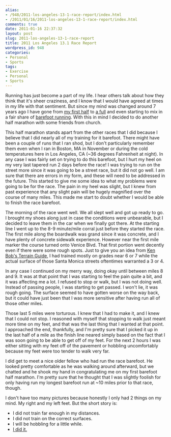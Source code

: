 ```yaml
---
alias:
- /948/2011-los-angeles-13-1-race-report/index.html
- /2011/01/16/2011-los-angeles-13-1-race-report/index.html
comments: true
date: 2011-01-16 22:37:32
layout: post
slug: 2011-los-angeles-13-1-race-report
title: 2011 Los Angeles 13.1 Race Report
wordpress_id: 948
categories:
- Personal
- Sports
tags:
- Exercise
- Personal
- Sports
---
```


Running has just become a part of my life. I hear others talk about how they think that it's sheer craziness, and I know that I would have agreed at times in my life with that sentiment. But since my mind was changed around 7 years ago I have gone from [my first half](http://www.goingthewongway.com/389/half-marathon/) to [a full](http://www.goingthewongway.com/596/finishing-my-first-marathon/) and even starting to mix in a fair share of [barefoot running](http://www.goingthewongway.com/631/barefoot-running/). With this in mind I decided to do another half marathon with some friends from church.

This half marathon stands apart from the other races that I did because I believe that I did nearly all of my training for it barefoot. There might have been a couple of runs that I ran shod, but I don't particularly remember them even when I ran in Boston, MA in November or during the cold temperatures here in Los Angeles, CA (~36 degrees Fahrenheit at night). In any case I was fairly set on trying to do this barefoot, but I hurt my heel on my very last tapered run 2 days before the race! I was trying to run on the street more since it was going to be a street race, but it did not go well. I am sure that there are errors in my form, and these will need to be addressed in the future. This started to give me some idea to what my problems were going to be for the race. The pain in my heel was slight, but I knew from past experience that any slight pain will be hugely magnified over the course of many miles. This made me start to doubt whether I would be able to finish the race barefoot.

The morning of the race went well. We all slept well and got up ready to go. I brought my shoes along just in case the conditions were unbearable, but I decided to leave them in the car when we finally got there. At the starting line I went up to the 8-9 minute/mile corral just before they started the race. The first mile along the boardwalk was grand since it was concrete, and I have plenty of concrete sidewalk experience. However near the first mile marker the course turned onto Venice Blvd. That first portion went decently even if there were some rough spots. Just to give you an idea from [Ken Bob's Terrain Guide](http://therunningbarefoot.com/?p=625s), I had trained mostly on grades near 6 or 7 while the actual surface of those Santa Monica streets oftentimes warranted a 3 or 4.

In any case I continued on my merry way, doing okay until between miles 8 and 9. It was at that point that I was starting to feel the pain quite a bit, and it was affecting me a lot. I refused to stop or walk, but I was not doing well. Instead of passing people, I was starting to get passed. I won't lie, it was rough going. The surface seemed to have gotten worse on the way back, but it could have just been that I was more sensitive after having run all of those other miles.

Those last 5 miles were torturous. I knew that I had to make it, and I knew that I could not stop. I reasoned with myself that stopping to walk just meant more time on my feet, and that was the last thing that I wanted at that point. I approached the end, thankfully, and I'm pretty sure that I picked it up in the last half of a mile as the finish line neared simply based on the fact that I was soon going to be able to get off of my feet. For the next 2 hours I was either sitting with my feet off of the pavement or hobbling uncomfortably because my feet were too tender to walk very far.

I did get to meet a nice older fellow who had run the race barefoot. He looked pretty comfortable as he was walking around afterward, but we chatted and he shook my hand in congratulating me on my first barefoot half marathon. I'm pretty sure that he thought that I was slightly foolish for only having run my longest barefoot run at ~10 miles prior to that race, though.

I don't have too many pictures because honestly I only had 2 things on my mind. My right and my left feet. But the short story is:


  * I did not train far enough in my distances.
  * I did not train on the correct surfaces.
  * I will be hobbling for a little while.
  * [I did it.](http://results.active.com/pages/oneResult.jsp?pID=98847911&rsID=105097&pubID=3)